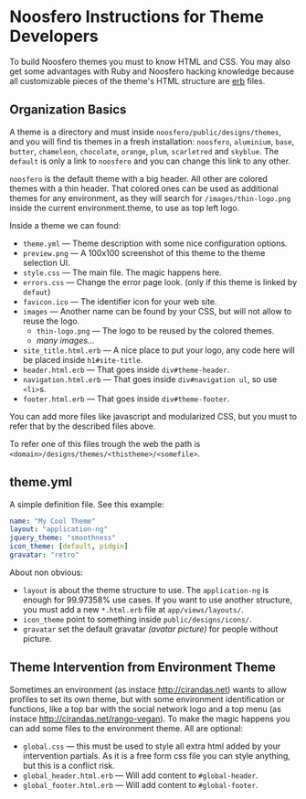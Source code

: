 Noosfero Instructions for Theme Developers
==========================================

To build Noosfero themes you must to know HTML and CSS. You may also get some advantages with Ruby and Noosfero hacking knowledge because all customizable pieces of the theme's HTML structure are [erb](http://en.wikipedia.org/wiki/ERuby) files.


Organization Basics
-------------------

A theme is a directory and must inside `noosfero/public/designs/themes`, and you will find tis themes in a fresh installation:
`noosfero`, `aluminium`, `base`, `butter`, `chameleon`, `chocolate`, `orange`, `plum`, `scarletred` and `skyblue`. The `default` is only a link to `noosfero` and you can change this link to any other.

`noosfero` is the default theme with a big header. All other are colored themes with a thin header. That colored ones can be used as additional themes for any environment, as they will search for `/images/thin-logo.png` inside the current environment.theme, to use as top left logo.

Inside a theme we can found:
* `theme.yml` — Theme description with some nice configuration options.
* `preview.png` — A 100x100 screenshot of this theme to the theme selection UI.
* `style.css` — The main file. The magic happens here.
* `errors.css` — Change the error page look. (only if this theme is linked by `defaut`)
* `favicon.ico` — The identifier icon for your web site.
* `images` — Another name can be found by your CSS, but will not allow to reuse the logo.
  * `thin-logo.png` — The logo to be reused by the colored themes.
  * *many images...*
* `site_title.html.erb` — A nice place to put your logo, any code here will be placed inside `h1#site-title`.
* `header.html.erb` — That goes inside `div#theme-header`.
* `navigation.html.erb` — That goes inside `div#navigation ul`, so use `<li>`s.
* `footer.html.erb` — That goes inside `div#theme-footer`.

You can add more files like javascript and modularized CSS, but you must to refer that by the described files above.

To refer one of this files trough the web the path is `<domain>/designs/themes/<thistheme>/<somefile>`.


theme.yml
---------

A simple definition file. See this example:
```yml
name: "My Cool Theme"
layout: "application-ng"
jquery_theme: "smoothness"
icon_theme: [default, pidgin]
gravatar: "retro"
```

About non obvious:
* `layout` is about the theme structure to use. The `application-ng` is enough for 99.97358% use cases. If you want to use another structure, you must add a new `*.html.erb` file at `app/views/layouts/`.
* `icon_theme` point to something inside `public/designs/icons/`.
* `gravatar` set the default gravatar *(avatar picture)* for people without picture.


Theme Intervention from Environment Theme
-----------------------------------------

Sometimes an environment (as instace http://cirandas.net) wants to allow profiles to set its own theme, but with some environment identification or functions, like a top bar with the social network logo and a top menu (as instace http://cirandas.net/rango-vegan).
To make the magic happens you can add some files to the environment theme.
All are optional:
* `global.css` — this must be used to style all extra html added by your intervention partials. As it is a free form css file you can style anything, but this is a conflict risk.
* `global_header.html.erb` — Will add content to `#global-header`.
* `global_footer.html.erb` — Will add content to `#global-footer`.

